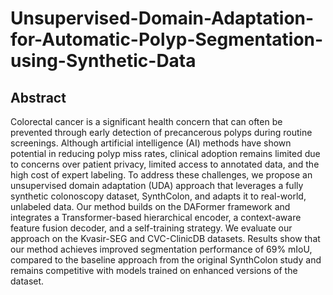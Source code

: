 # Unsupervised-Domain-Adaptation-for-Automatic-Polyp-Segmentation-using-Synthetic-Data

## Abstract

Colorectal cancer is a significant health concern that can often be prevented through early detection of precancerous polyps during routine screenings. Although artificial intelligence (AI) methods have shown potential in reducing polyp miss rates, clinical adoption remains limited due to concerns over patient privacy, limited access to annotated data, and the high cost of expert labeling. To address these challenges, we propose an unsupervised domain adaptation (UDA) approach that leverages a fully synthetic colonoscopy dataset, SynthColon, and adapts it to real-world, unlabeled data. Our method builds on the DAFormer framework and integrates a Transformer-based hierarchical encoder, a context-aware feature fusion decoder, and a self-training strategy. We evaluate our approach on the Kvasir-SEG and CVC-ClinicDB datasets. Results show that our method achieves improved segmentation performance of 69$\%$ mIoU, compared to the baseline approach from the original SynthColon study and remains competitive with models trained on enhanced versions of the dataset.
